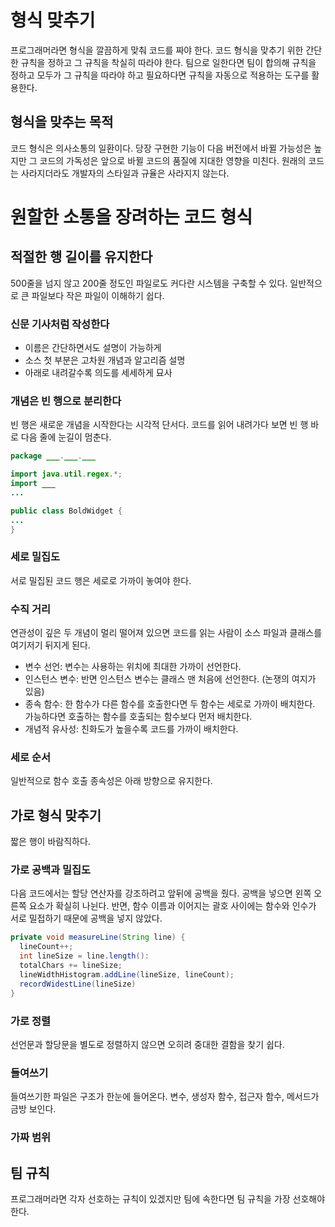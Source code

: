 # 형식 맞추기

프로그래머라면 형식을 깔끔하게 맞춰 코드를 짜야 한다. 코드 형식을 맞추기 위한 간단한 규칙을 정하고 그 규칙을 착실히 따라야 한다. 
팀으로 일한다면 팀이 합의해 규칙을 정하고 모두가 그 규칙을 따라야 하고 필요하다면 규칙을 자동으로 적용하는 도구를 활용한다.

## 형식을 맞추는 목적

코드 형식은 의사소통의 일환이다. 당장 구현한 기능이 다음 버전에서 바뀔 가능성은 높지만 그 코드의 가독성은 앞으로 바뀔 코드의 품질에 지대한 영향을 미친다. 원래의 코드는 사라지더라도 개발자의 스타일과 규율은 사라지지 않는다.

# 원할한 소통을 장려하는 코드 형식

## 적절한 행 길이를 유지한다
500줄을 넘지 않고 200줄 정도인 파일로도 커다란 시스템을 구축할 수 있다. 일반적으로 큰 파일보다 작은 파일이 이해하기 쉽다.

### 신문 기사처럼 작성한다
* 이름은 간단하면서도 설명이 가능하게
* 소스 첫 부분은 고차원 개념과 알고리즘 설명
* 아래로 내려갈수록 의도를 세세하게 묘사
  
### 개념은 빈 행으로 분리한다
빈 행은 새로운 개념을 시작한다는 시각적 단서다. 코드를 읽어 내려가다 보면 빈 행 바로 다음 줄에 눈길이 멈춘다.

```java
package ___.___.___

import java.util.regex.*;
import ___
...

public class BoldWidget {
...
}
```

### 세로 밀집도
서로 밀집된 코드 행은 세로로 가까이 놓여야 한다.

### 수직 거리
연관성이 깊은 두 개념이 멀리 떨어져 있으면 코드를 읽는 사람이 소스 파일과 클래스를 여기저기 뒤지게 된다.
* 변수 선언: 변수는 사용하는 위치에 최대한 가까이 선언한다.
* 인스턴스 변수: 반면 인스턴스 변수는 클래스 맨 처음에 선언한다. (논쟁의 여지가 있음)
* 종속 함수: 한 함수가 다른 함수를 호출한다면 두 함수는 세로로 가까이 배치한다. 가능하다면 호출하는 함수를 호출되는 함수보다 먼저 배치한다.
* 개념적 유사성: 친화도가 높을수록 코드를 가까이 배치한다.

### 세로 순서
일반적으로 함수 호출 종속성은 아래 방향으로 유지한다.

## 가로 형식 맞추기
짧은 행이 바람직하다.

### 가로 공백과 밀집도
다음 코드에서는 할당 연산자를 강조하려고 앞뒤에 공백을 줬다. 공백을 넣으면 왼쪽 오른쪽 요소가 확실히 나뉜다.
반면, 함수 이름과 이어지는 괄호 사이에는 함수와 인수가 서로 밀접하기 때문에 공백을 넣지 않았다.
```java
private void measureLine(String line) {
  lineCount++;
  int lineSize = line.length():
  totalChars += lineSize;
  lineWidthHistogram.addLine(lineSize, lineCount);
  recordWidestLine(lineSize)
}
```

### 가로 정렬
선언문과 할당문을 별도로 정렬하지 않으면 오히려 중대한 결함을 찾기 쉽다.

### 들여쓰기
들여쓰기한 파일은 구조가 한눈에 들어온다. 변수, 생성자 함수, 접근자 함수, 메서드가 금방 보인다.

### 가짜 범위

## 팀 규칙
프로그래머라면 각자 선호하는 규칙이 있겠지만 팀에 속한다면 팀 규칙을 가장 선호해야 한다.
